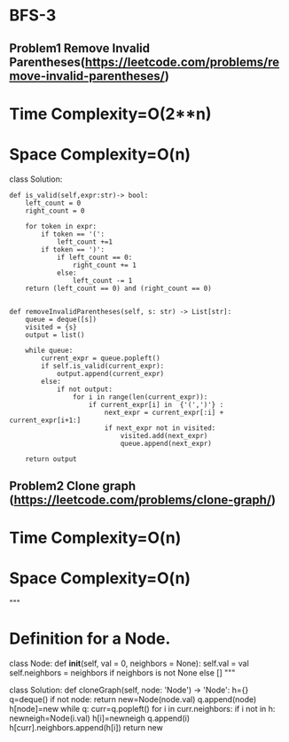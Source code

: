 # BFS-3

## Problem1 Remove Invalid Parentheses(https://leetcode.com/problems/remove-invalid-parentheses/)

# Time Complexity=O(2**n)
# Space Complexity=O(n)


class Solution:
    
    def is_valid(self,expr:str)-> bool:
        left_count = 0
        right_count = 0
        
        for token in expr:
            if token == '(':
                left_count +=1
            if token == ')':
                if left_count == 0:
                    right_count += 1
                else:
                    left_count -= 1
        return (left_count == 0) and (right_count == 0)
        
   
    def removeInvalidParentheses(self, s: str) -> List[str]:
        queue = deque([s])
        visited = {s}
        output = list()
        
        while queue:
            current_expr = queue.popleft() 
            if self.is_valid(current_expr):
                output.append(current_expr)
            else:
                if not output: 
                    for i in range(len(current_expr)):
                        if current_expr[i] in  {'(',')'} :
                            next_expr = current_expr[:i] + current_expr[i+1:]
                            if next_expr not in visited:
                                visited.add(next_expr)
                                queue.append(next_expr)
        
        return output
## Problem2 Clone graph (https://leetcode.com/problems/clone-graph/)

# Time Complexity=O(n)
# Space Complexity=O(n)


"""
# Definition for a Node.
class Node:
    def __init__(self, val = 0, neighbors = None):
        self.val = val
        self.neighbors = neighbors if neighbors is not None else []
"""

class Solution:
    def cloneGraph(self, node: 'Node') -> 'Node':
        h={}
        q=deque()
        if not node:
            return
        new=Node(node.val)
        q.append(node)
        h[node]=new
        while q:
            curr=q.popleft()
            for i in curr.neighbors:
                if i not in h:
                    newneigh=Node(i.val)
                    h[i]=newneigh
                    q.append(i)
                h[curr].neighbors.append(h[i])
        return new
                
                    
            
        
        
        
        


